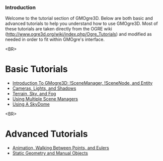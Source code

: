 ### Introduction ###
Welcome to the tutorial section of GMOgre3D.  Below are both basic and advanced tutorials to help you understand how to use GMOgre3D.  Most of these tutorials are taken directly from the OGRE wiki (http://www.ogre3d.org/wiki/index.php/Ogre_Tutorials) and modified as needed in order to fit within GMOgre's interface.


&lt;BR&gt;


# Basic Tutorials #
  * [Introduction To GMogre3D: !SceneManager, !SceneNode, and Entity](BasicTutorial1.md)
  * [Cameras, Lights, and Shadows](BasicTutorial2.md)
  * [Terrain, Sky, and Fog](BasicTutorial3.md)
  * [Using Multiple Scene Managers](BasicTutorial4.md)
  * [Using A SkyDome](UsingASkydomeTutorial.md)


&lt;BR&gt;


# Advanced Tutorials #
  * [Animation, Walking Between Points, and Eulers](AdvancedTutorial1.md)
  * [Static Geometry and Manual Objects](AdvancedTutorial2.md)